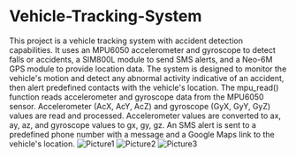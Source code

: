 # Vehicle-Tracking-System
This project is a vehicle tracking system with accident detection capabilities. 
It uses an MPU6050 accelerometer and gyroscope to detect falls or accidents, a SIM800L module to send SMS alerts, and a Neo-6M GPS module to provide location data. The system is designed to monitor the vehicle's motion and detect any abnormal activity indicative of an accident, then alert predefined contacts with the vehicle's location.
The mpu_read() function reads accelerometer and gyroscope data from the MPU6050 sensor.
Accelerometer (AcX, AcY, AcZ) and gyroscope (GyX, GyY, GyZ) values are read and processed.
Accelerometer values are converted to ax, ay, az, and gyroscope values to gx, gy, gz.
An SMS alert is sent to a predefined phone number with a message and a Google Maps link to the vehicle's location.
![Picture1](https://github.com/user-attachments/assets/050f81e6-04a7-4742-bbc4-6d99843e1047)
![Picture2](https://github.com/user-attachments/assets/94b7a4d4-0ba3-4dc9-bc38-21e52fee23ca)
![Picture3](https://github.com/user-attachments/assets/99ad32ff-42d3-4572-a0b6-79c9147dbbd0)

